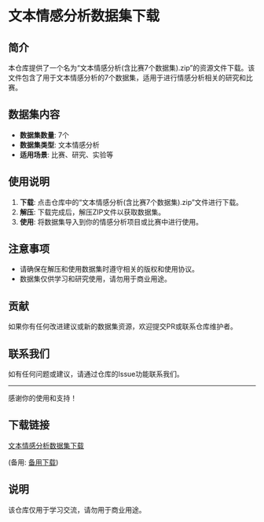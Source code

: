 # 文本情感分析数据集下载

## 简介

本仓库提供了一个名为“文本情感分析(含比赛7个数据集).zip”的资源文件下载。该文件包含了用于文本情感分析的7个数据集，适用于进行情感分析相关的研究和比赛。

## 数据集内容

- **数据集数量**: 7个
- **数据集类型**: 文本情感分析
- **适用场景**: 比赛、研究、实验等

## 使用说明

1. **下载**: 点击仓库中的“文本情感分析(含比赛7个数据集).zip”文件进行下载。
2. **解压**: 下载完成后，解压ZIP文件以获取数据集。
3. **使用**: 将数据集导入到你的情感分析项目或比赛中进行使用。

## 注意事项

- 请确保在解压和使用数据集时遵守相关的版权和使用协议。
- 数据集仅供学习和研究使用，请勿用于商业用途。

## 贡献

如果你有任何改进建议或新的数据集资源，欢迎提交PR或联系仓库维护者。

## 联系我们

如有任何问题或建议，请通过仓库的Issue功能联系我们。

---

感谢你的使用和支持！

## 下载链接
[文本情感分析数据集下载](https://pan.quark.cn/s/9a62e2289bbd) 

(备用: [备用下载](https://pan.baidu.com/s/1Es_vGtLciA-yNvy8wMg78Q?pwd=1234))

## 说明

该仓库仅用于学习交流，请勿用于商业用途。
